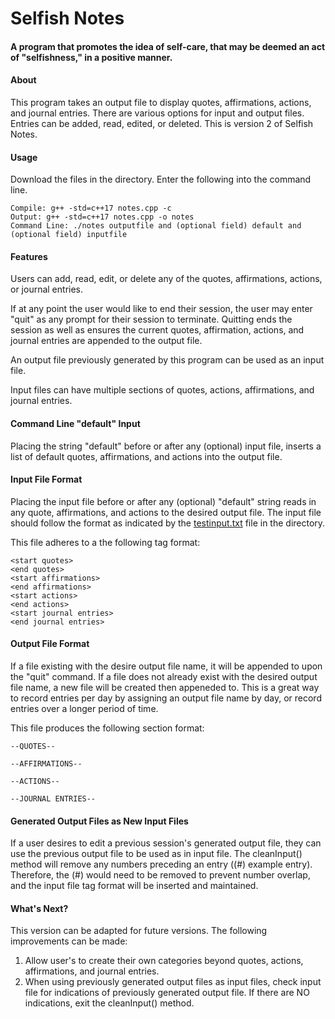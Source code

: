 # Selfish Notes
#### A program that promotes the idea of self-care, that may be deemed an act of "selfishness," in a positive manner.

#### About
This program takes an output file to display quotes, affirmations, actions, and journal entries. There are various options for input and output files. Entries can be added, read, edited, or deleted. This is version 2 of Selfish Notes. 

#### Usage
Download the files in the directory. Enter the following into the command line.
```
Compile: g++ -std=c++17 notes.cpp -c
Output: g++ -std=c++17 notes.cpp -o notes
Command Line: ./notes outputfile and (optional field) default and (optional field) inputfile
```
#### Features
Users can add, read, edit, or delete any of the quotes, affirmations, actions, or journal entries. 

If at any point the user would like to end their session, the user may enter "quit" as any prompt for their session to terminate. Quitting ends the session as well as ensures the current quotes, affirmation, actions, and journal entries are appended to the output file.

An output file previously generated by this program can be used as an input file. 

Input files can have multiple sections of quotes, actions, affirmations, and journal entries.

#### Command Line "default" Input
Placing the string "default" before or after any (optional) input file, inserts a list of default quotes, affirmations, and actions into the output file.

#### Input File Format
Placing the input file before or after any (optional) "default" string reads in any quote, affirmations, and actions to the desired output file. The input file should follow the format as indicated by the [testinput.txt](https://github.com/mamnuya/Selfish-Notes/blob/main/testinput.txt) file in the directory. 

This file adheres to a the following tag format:
```
<start quotes>
<end quotes>
<start affirmations>
<end affirmations>
<start actions>
<end actions>
<start journal entries>
<end journal entries>
```

#### Output File Format
If a file existing with the desire output file name, it will be appended to upon the "quit" command. If a file does not already exist with the desired output file name, a new file will be created then appeneded to. This is a great way to record entries per day by assigning an output file name by day, or record entries over a longer period of time. 

This file produces the following section format:
```
--QUOTES--

--AFFIRMATIONS--

--ACTIONS--

--JOURNAL ENTRIES--

```

#### Generated Output Files as New Input Files
If a user desires to edit a previous session's generated output file, they can use the previous output file to be used as in input file. The cleanInput() method will remove any numbers preceding an entry ((#) example entry). Therefore, the (#) would need to be removed to prevent number overlap, and the input file tag format will be inserted and maintained.

#### What's Next?
This version can be adapted for future versions. The following improvements can be made:
1. Allow user's to create their own categories beyond quotes, actions, affirmations, and journal entries.
2. When using previously generated output files as input files, check input file for indications of previously generated output file. If there are NO indications, exit the cleanInput() method.
